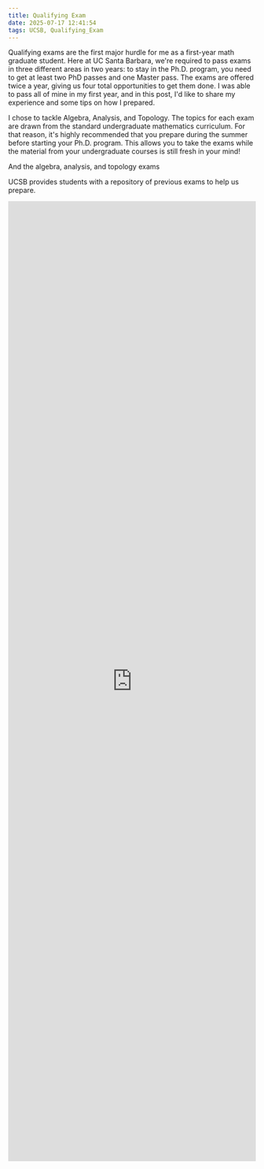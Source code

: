 ```yaml
---
title: Qualifying Exam
date: 2025-07-17 12:41:54
tags: UCSB, Qualifying_Exam
---
```

Qualifying exams are the first major hurdle for me as a first-year math graduate student. Here at UC Santa Barbara, we're required to pass exams in three different areas in two years: to stay in the Ph.D. program, you need to get at least two PhD passes and one Master pass. The exams are offered twice a year, giving us four total opportunities to get them done. I was able to pass all of mine in my first year, and in this post, I'd like to share my experience and some tips on how I prepared.

I chose to tackle Algebra, Analysis, and Topology. The topics for each exam are drawn from the standard undergraduate mathematics curriculum. For that reason, it's highly recommended that you prepare during the summer before starting your Ph.D. program. This allows you to take the exams while the material from your undergraduate courses is still fresh in your mind!

 And the algebra, analysis, and topology exams 

UCSB provides students with a repository of previous exams to help us prepare.


<iframe src="https://drive.google.com/embeddedfolderview?id=14OWiD0C1WwHbW-6dHLPmXT6RMX9DC2Nh#list" style="width:100%; height:50%; border:0;"></iframe>
